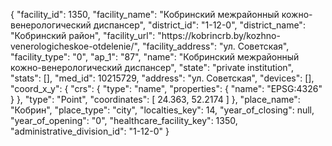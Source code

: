 {
    "facility_id": 1350,
    "facility_name": "Кобринский межрайонный кожно-венерологический диспансер",
    "district_id": "1-12-0",
    "district_name": "Кобринский район",
    "facility_url": "https:\/\/kobrincrb.by\/kozhno-venerologicheskoe-otdelenie\/",
    "facility_address": "ул. Советская",
    "facility_type": "0",
    "ap_1": "87",
    "name": "Кобринский межрайонный кожно-венерологический диспансер",
    "state": "private institution",
    "stats": [],
    "med_id": 10215729,
    "address": "ул. Советская",
    "devices": [],
    "coord_x_y": {
        "crs": {
            "type": "name",
            "properties": {
                "name": "EPSG:4326"
            }
        },
        "type": "Point",
        "coordinates": [
            24.363,
            52.2174
        ]
    },
    "place_name": "Кобрин",
    "place_type": "city",
    "localties_key": 14,
    "year_of_closing": null,
    "year_of_opening": "0",
    "healthcare_facility_key": 1350,
    "administrative_division_id": "1-12-0"
}